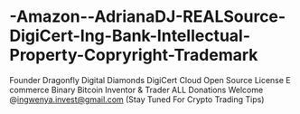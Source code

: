 # -Amazon--AdrianaDJ-REALSource-DigiCert-Ing-Bank-Intellectual-Property-Copryright-Trademark
Founder Dragonfly Digital Diamonds DigiCert Cloud Open Source License  E commerce Binary Bitcoin Inventor &amp; Trader ALL Donations Welcome @ingwenya.invest@gmail.com (Stay Tuned For  Crypto Trading Tips)
